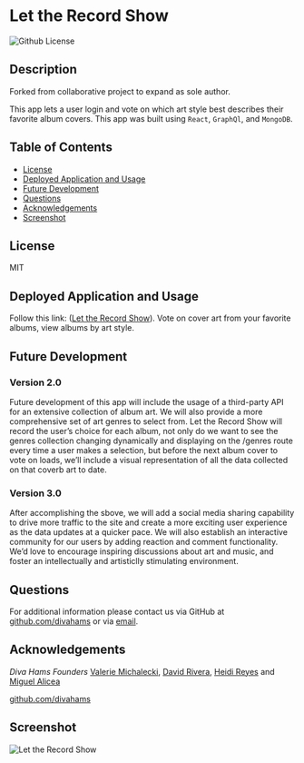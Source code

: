 # Let the Record Show

![Github License](https://img.shields.io/badge/License-MIT-yellow.svg)

## Description

Forked from collaborative project to expand as sole author.

This app lets a user login and vote on which art style best describes their favorite album covers. This app was built using `React`, `GraphQl`, and `MongoDB`.

## Table of Contents

- [License](#License)
- [Deployed Application and Usage](#Deployed-Application-and-Usage)
- [Future Development](#Future-Development)
- [Questions](#Questions)
- [Acknowledgements](#Acknowledgements)
- [Screenshot](#Screenshot)

## License

MIT

## Deployed Application and Usage

Follow this link: ([Let the Record Show](https://diva-hams.herokuapp.com/)).
Vote on cover art from your favorite albums, view albums by art style.

## Future Development

### Version 2.0

Future development of this app will include the usage of a third-party API for an extensive collection of album art. We will also provide a more comprehensive set of art genres to select from. Let the Record Show will record the user’s choice for each album, not only do we want to see the genres collection changing dynamically and displaying on the /genres route every time a user makes a selection, but before the next album cover to vote on loads, we’ll include a visual representation of all the data collected on that coverb art to date.

### Version 3.0

After accomplishing the sbove, we will add a social media sharing capability to drive more traffic to the site and create a more exciting user experience as the data updates at a quicker pace. We will also establish an interactive community for our users by adding reaction and comment functionality. We’d love to encourage inspiring discussions about art and music, and foster an intellectually and artisticlly stimulating environment.

## Questions

For additional information please contact us via GitHub at [github.com/divahams](https://github.com/divahams) or via [email](mailto:valerie227@gmail.com?subject=[GitHub]%Let%the%Record%Show).

## Acknowledgements

_Diva Hams Founders_
[Valerie Michalecki](https://github.com/vmichalecki), [David Rivera](https://github.com/riveraadavid), [Heidi Reyes](https://github.com/heidi457) and [Miguel Alicea](https://github.com/malicea0783)

[github.com/divahams](https://github.com/divahams)

## Screenshot

![Let the Record Show](./client/src/images/record-show-genre-page.png)
